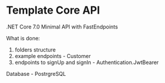 # Template Core API

.NET Core 7.0 Minimal API
with FastEndpoints

What is done:

1. folders structure
2. example endpoints - Customer
3. endpoints to signUp and signIn - Authentication.JwtBearer


Database - PostrgreSQL